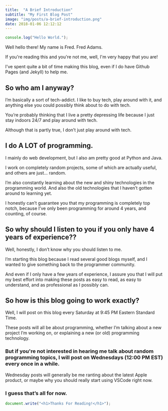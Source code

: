 ```yaml
---
title:  "A Brief Introduction"
subtitle: "My First Blog Post"
image: "img/posts/a-brief-introduction.png"
date: 2018-01-06 12:12:12
---
```


``` javascript
console.log("Hello World.");
```

Well hello there! My name is Fred. Fred Adams.

If you're reading this and you're not me, well, I'm very happy that you are!

I've spent quite a bit of time making this blog, even if I do have Github Pages (and Jekyll) to help me.

## So who am I anyway?

I’m basically a sort of tech-addict. I like to buy tech, play around with it, and anything else you could possibly think about to do with tech.

You’re probably thinking that I live a pretty depressing life because I just stay indoors 24/7 and play around with tech.

Although that is partly true, I don’t just play around with tech.

## I do A LOT of programming.

I mainly do web development, but I also am pretty good at Python and Java.

I work on completely random projects, some of which are actually useful, and others are just... random.

I’m also constantly learning about the new and shiny technologies in the programming world. And also the old technologies that I haven’t gotten around to learning yet.

I honestly can’t guarantee you that my programming is completely top notch, because I’ve only been programming for around 4 years, and counting, of course.

## So why should I listen to you if you only have 4 years of experience??

Well, honestly, I don’t know why you should listen to me.

I’m starting this blog because I read several good blogs myself, and I wanted to give something back to the programmer community.

And even if I only have a few years of experience, I assure you that I will put my best effort into making these posts as easy to read, as easy to understand, and as professional as I possibly can.

## So how is this blog going to work exactly?

Well, I will post on this blog every Saturday at 9:45 PM Eastern Standard Time.

These posts will all be about programming, whether I’m talking about a new project I’m working on, or explaining a new (or old) programming technology.

### But if you're not interested in hearing me talk about random programming topics, I will post on Wednesdays (12:00 PM EST) every once in a while.

Wednesday posts will generally be me ranting about the latest Apple product, or maybe why you should really start using VSCode right now.

### I guess that’s all for now.

``` javascript
document.write("<h1>Thanks For Reading!</h1>");
```